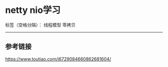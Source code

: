 ﻿# netty nio学习 

标签（空格分隔）： 线程模型 零拷贝

---

参考链接
----
https://www.toutiao.com/i6729084660862681604/






